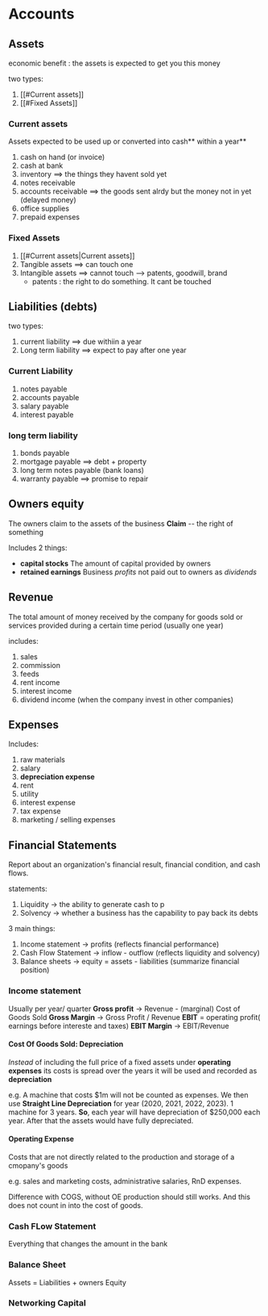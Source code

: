 # Accounts

## Assets

economic benefit : the assets is expected to get you this  money

two types:
1. [[#Current assets]]
2. [[#Fixed Assets]]

### Current assets

Assets expected to be used up or converted into cash** within a year**

1. cash on hand (or invoice)
2. cash at bank
3. inventory ==> the things they havent sold yet
4. notes receivable
5. accounts receivable ==> the goods sent alrdy but the money not in yet (delayed money)
6. office supplies
7. prepaid expenses

### Fixed Assets
1. [[#Current assets|Current assets]]
2. Tangible assets ==> can touch one
3. Intangible assets ==> cannot touch --> patents, goodwill, brand
	- patents : the right to do something. It cant be touched


## Liabilities (debts)

two types:
1. current liability ==> due withiin a year
2. Long term liability ==> expect to pay after one year

### Current Liability

1. notes payable
2. accounts payable
3. salary payable
4. interest payable

### long term liability

1. bonds payable
2. mortgage payable ==> debt + property
3. long term notes payable (bank loans)
4. warranty payable ==> promise to repair

## Owners equity
The owners claim to the assets of the business
**Claim** -- the right of something

Includes 2 things:
- **capital stocks** The amount of capital provided by owners
- **retained earnings** Business *profits* not paid out to owners as *dividends*

## Revenue
The total amount of money received by the company for goods sold or services provided during a certain time period (usually one year)

includes:
1. sales
2. commission
3. feeds
4. rent income
5. interest income 
6. dividend income  (when the company invest in other companies)

## Expenses
Includes:
 1. raw materials
 2. salary
 3. **depreciation expense**
 4. rent
 5. utility
 6. interest expense
 7. tax expense
 8. marketing / selling expenses

## Financial Statements
Report about an organization's financial result, financial condition, and cash flows.

statements:
1. Liquidity -> the ability to generate cash to p
2. Solvency -> whether a business has the capability to pay back its debts


3 main things:
1. Income statement -> profits (reflects financial performance)
2. Cash Flow Statement -> inflow - outflow (reflects liquidity and solvency)
3. Balance sheets -> equity = assets - liabilities (summarize financial position)

### Income statement
Usually per year/ quarter
**Gross profit** -> Revenue - (marginal) Cost of Goods Sold 
**Gross Margin** -> Gross Profit / Revenue
**EBIT** = operating profit( earnings before intereste and taxes)
**EBIT Margin** -> EBIT/Revenue

#### Cost Of Goods Sold: Depreciation
*Instead* of including the full price of a fixed assets under **operating expenses** its costs is spread over the years it will be used and recorded as **depreciation**

e.g. A machine that costs $1m will not be counted as expenses. We then use **Straight Line Depreciation** for year (2020, 2021, 2022, 2023). 1 machine for 3 years. **So**, each year will have depreciation of $250,000 each year. After that the assets would have fully depreciated.

#### Operating Expense
Costs that are not directly related to the production and storage of a cmopany's goods

e.g. sales and marketing costs, administrative salaries, RnD expenses.

Difference with COGS, without OE production should still works. And this does not count in into the cost of goods.

### Cash FLow Statement
Everything that changes the amount in the bank

### Balance Sheet
Assets = Liabilities + owners Equity

### Networking Capital